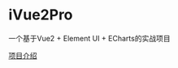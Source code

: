 # iVue2Pro

一个基于Vue2 + Element UI + ECharts的实战项目

[项目介绍](https://huangsong.blog.csdn.net/article/details/114894071)
